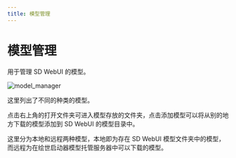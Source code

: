 ```yaml
---
title: 模型管理
---
```

# 模型管理
用于管理 SD WebUI 的模型。

![model_manager](../../assets/images/sd_launcher/other/model_manager.jpg)

这里列出了不同的种类的模型。

点击右上角的打开文件夹可进入模型存放的文件夹，点击添加模型可以将从别的地方下载的模型添加到 SD WebUI 的模型目录中。

这里分为本地和远程两种模型，本地即为存在 SD WebUI 模型文件夹中的模型，而远程为在绘世启动器模型托管服务器中可以下载的模型。
